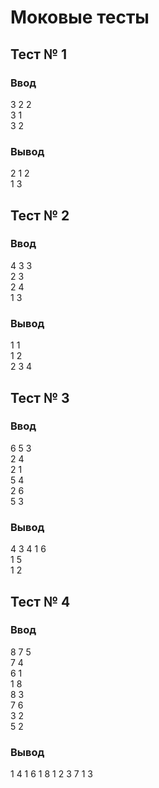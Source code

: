 # Моковые тесты

## Тест № 1

### Ввод

3 2 2 \
3 1 \
3 2

### Вывод

2 1 2 \
1 3

## Тест № 2

### Ввод

4 3 3\
2 3 \
2 4 \
1 3

### Вывод

1 1 \
1 2 \
2 3 4

## Тест № 3

### Ввод

6 5 3 \
2 4 \
2 1 \
5 4 \
2 6 \
5 3 

### Вывод


4 3 4 1 6 \
1 5 \
1 2

## Тест № 4

### Ввод

8 7 5 \
7 4 \
6 1 \
1 8 \
8 3 \
7 6 \
3 2 \
5 2 

### Вывод

1 4
1 6
1 8
1 2
3 7 1 3